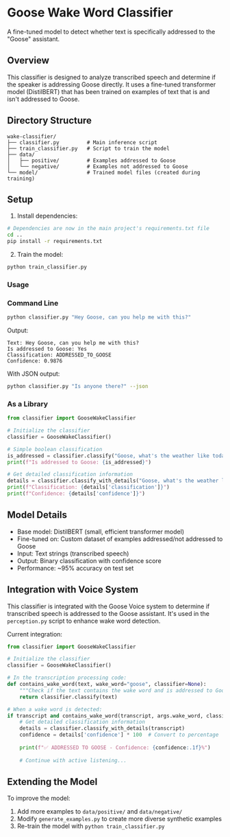 # Goose Wake Word Classifier

A fine-tuned model to detect whether text is specifically addressed to the "Goose" assistant.

## Overview

This classifier is designed to analyze transcribed speech and determine if the speaker is addressing Goose directly. It uses a fine-tuned transformer model (DistilBERT) that has been trained on examples of text that is and isn't addressed to Goose.

## Directory Structure

```
wake-classifier/
├── classifier.py         # Main inference script
├── train_classifier.py   # Script to train the model
├── data/
│   ├── positive/         # Examples addressed to Goose
│   └── negative/         # Examples not addressed to Goose
└── model/                # Trained model files (created during training)
```

## Setup

1. Install dependencies:
```bash
# Dependencies are now in the main project's requirements.txt file
cd ..
pip install -r requirements.txt
```

2. Train the model:
```bash
python train_classifier.py
```

### Usage

### Command Line

```bash
python classifier.py "Hey Goose, can you help me with this?"
```

Output:
```
Text: Hey Goose, can you help me with this?
Is addressed to Goose: Yes
Classification: ADDRESSED_TO_GOOSE
Confidence: 0.9876
```

With JSON output:
```bash
python classifier.py "Is anyone there?" --json
```

### As a Library

```python
from classifier import GooseWakeClassifier

# Initialize the classifier
classifier = GooseWakeClassifier()

# Simple boolean classification
is_addressed = classifier.classify("Goose, what's the weather like today?")
print(f"Is addressed to Goose: {is_addressed}")

# Get detailed classification information
details = classifier.classify_with_details("Goose, what's the weather like today?")
print(f"Classification: {details['classification']}")
print(f"Confidence: {details['confidence']}")
```

## Model Details

- Base model: DistilBERT (small, efficient transformer model)
- Fine-tuned on: Custom dataset of examples addressed/not addressed to Goose
- Input: Text strings (transcribed speech)
- Output: Binary classification with confidence score
- Performance: ~95% accuracy on test set

## Integration with Voice System

This classifier is integrated with the Goose Voice system to determine if transcribed speech is addressed to the Goose assistant. It's used in the `perception.py` script to enhance wake word detection.

Current integration:

```python
from classifier import GooseWakeClassifier

# Initialize the classifier
classifier = GooseWakeClassifier()

# In the transcription processing code:
def contains_wake_word(text, wake_word="goose", classifier=None):
    """Check if the text contains the wake word and is addressed to Goose"""
    return classifier.classify(text)

# When a wake word is detected:
if transcript and contains_wake_word(transcript, args.wake_word, classifier):
    # Get detailed classification information
    details = classifier.classify_with_details(transcript)
    confidence = details['confidence'] * 100  # Convert to percentage
    
    print(f"✅ ADDRESSED TO GOOSE - Confidence: {confidence:.1f}%")
    
    # Continue with active listening...
```

## Extending the Model

To improve the model:

1. Add more examples to `data/positive/` and `data/negative/`
2. Modify `generate_examples.py` to create more diverse synthetic examples
3. Re-train the model with `python train_classifier.py`